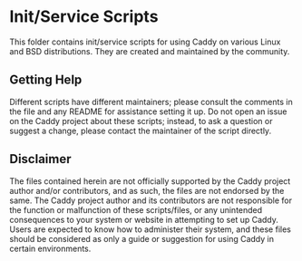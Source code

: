 Init/Service Scripts
====================

This folder contains init/service scripts for using Caddy on various Linux and BSD distributions. They are created and maintained by the community.

## Getting Help

Different scripts have different maintainers; please consult the comments in the file and any README for assistance setting it up. Do not open an issue on the Caddy project about these scripts; instead, to ask a question or suggest a change, please contact the maintainer of the script directly.

## Disclaimer

The files contained herein are not officially supported by the Caddy project author and/or contributors, and as such, the files are not endorsed by the same. The Caddy project author and its contributors are not responsible for the function or malfunction of these scripts/files, or any unintended consequences to your system or website in attempting to set up Caddy. Users are expected to know how to administer their system, and these files should be considered as only a guide or suggestion for using Caddy in certain environments.
